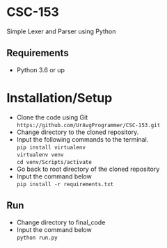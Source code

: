 # CSC-153

Simple Lexer and Parser using Python

## Requirements
 - Python 3.6 or up
  
# Installation/Setup

 - Clone the code using Git<br/>
`https://github.com/UrAvgProgrammer/CSC-153.git`
 - Change directory to the cloned repository.
 - Input the following commands to the terminal.<br/>
  `pip install virtualenv`<br/>
  `virtualenv venv` <br/>
  `cd venv/Scripts/activate`
 - Go back to root directory of the cloned repository
 - Input the command below<br/>
	`pip install -r requirements.txt`

## Run
 - Change directory to final_code
 - Input the command below<br/>
	 `python run.py`
